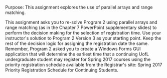 Purpose: This assignment explores the use of parallel arrays and range matching.


This assignment asks you to re-solve Program 2 using parallel arrays and range matching (as in the Chapter 7 PowerPoint supplementary slides) to perform the decision making for the selection of registration time. Use your instructor's solution to Program 2 Version 3 as your starting point. Keep the rest of the decision logic for assigning the registration date the same. Remember, Program 2 asked you to create a Windows Forms GUI application that will determine the earliest time that a continuing UofL undergraduate student may register for Spring 2017 courses using the priority registration schedule available from the Registrar's site: Spring 2017 Priority Registration Schedule for Continuing Students.